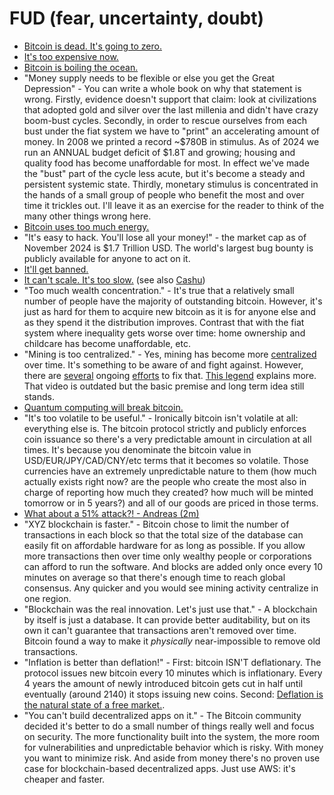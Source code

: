 # FUD (fear, uncertainty, doubt)
- [Bitcoin is dead. It's going to zero.](https://bitcoindeaths.com/)
- [It's too expensive now.](https://www.youtube.com/watch?v=eUwfhVXDhwU)
- [Bitcoin is boiling the ocean.](https://www.youtube.com/watch?v=Q6N2Ftqhs9Q)
- "Money supply needs to be flexible or else you get the Great Depression" - You can write a whole book on why that statement is wrong. Firstly, evidence doesn't support that claim: look at civilizations that adopted gold and silver over the last millenia and didn't have crazy boom-bust cycles. Secondly, in order to rescue ourselves from each bust under the fiat system we have to "print" an accelerating amount of money. In 2008 we printed a record ~$780B in stimulus. As of 2024 we run an ANNUAL budget deficit of $1.8T and growing; housing and quality food has become unaffordable for most. In effect we've made the "bust" part of the cycle less acute, but it's become a steady and persistent systemic state. Thirdly, monetary stimulus is concentrated in the hands of a small group of people who benefit the most and over time it trickles out. I'll leave it as an exercise for the reader to think of the many other things wrong here.
- [Bitcoin uses too much energy.](https://www.forbes.com/sites/digital-assets/2023/09/21/why-bitcoin-mining-might-actually-be-great-for-sustainability/)
- "It's easy to hack. You'll lose all your money!" - the market cap as of November 2024 is $1.7 Trillion USD. The world's largest bug bounty is publicly available for anyone to act on it.
- [It'll get banned.](https://river.com/learn/can-bitcoin-be-banned/)
- [It can't scale. It's too slow.](https://www.investopedia.com/terms/l/lightning-network.asp) (see also [Cashu](https://cashu.space/))
- "Too much wealth concentration." - It's true that a relatively small number of people have the majority of outstanding bitcoin. However, it's just as hard for them to acquire new bitcoin as it is for anyone else and as they spend it the distribution improves. Contrast that with the fiat system where inequality gets worse over time: home ownership and childcare has become unaffordable, etc.
- "Mining is too centralized." - Yes, mining has become more [centralized](https://www.tftc.io/bitcoin-mining-pool-centralization/) over time. It's something to be aware of and fight against. However, there are [several](https://ocean.xyz/docs/datum) ongoing [efforts](https://stratumprotocol.org/) to fix that. [This legend](https://www.youtube.com/watch?v=ULJjFwl6KlU) explains more. That video is outdated but the basic premise and long term idea still stands.
- [Quantum computing will break bitcoin.](https://www.youtube.com/watch?v=wlzJyp3Qm7s)
- "It's too volatile to be useful." - Ironically bitcoin isn't volatile at all: everything else is. The bitcoin protocol strictly and publicly enforces coin issuance so there's a very predictable amount in circulation at all times. It's because you denominate the bitcoin value in USD/EUR/JPY/CAD/CNY/etc terms that it becomes so volatile. Those currencies have an extremely unpredictable nature to them (how much actually exists right now? are the people who create the most also in charge of reporting how much they created? how much will be minted tomorrow or in 5 years?) and all of our goods are priced in those terms.
- [What about a 51% attack?! - Andreas (2m)](https://www.youtube.com/watch?v=ncPyMUfNyVM)
- "XYZ blockchain is faster." - Bitcoin chose to limit the number of transactions in each block so that the total size of the database can easily fit on affordable hardware for as long as possible. If you allow more transactions then over time only wealthy people or corporations can afford to run the software. And blocks are added only once every 10 minutes on average so that there's enough time to reach global consensus. Any quicker and you would see mining activity centralize in one region.
- "Blockchain was the real innovation. Let's just use that." - A blockchain by itself is just a database. It can provide better auditability, but on its own it can't guarantee that transactions aren't removed over time. Bitcoin found a way to make it _physically_ near-impossible to remove old transactions.
- "Inflation is better than deflation!" - First: bitcoin ISN'T deflationary. The protocol issues new bitcoin every 10 minutes which is inflationary. Every 4 years the amount of newly introduced bitcoin gets cut in half until eventually (around 2140) it stops issuing new coins. Second: [Deflation is the natural state of a free market.](https://www.youtube.com/watch?v=bfnHjNYYuvs).
- "You can't build decentralized apps on it." - The Bitcoin community decided it's better to do a small number of things really well and focus on security. The more functionality built into the system, the more room for vulnerabilities and unpredictable behavior which is risky. With money you want to minimize risk. And aside from money there's no proven use case for blockchain-based decentralized apps. Just use AWS: it's cheaper and faster.
